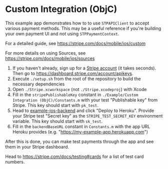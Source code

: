 # Custom Integration (ObjC)

This example app demonstrates how to to use `STPAPIClient` to accept various payment methods. This may be a useful reference if you're building your own payment UI and not using `STPPaymentContext`.

For a detailed guide, see https://stripe.com/docs/mobile/ios/custom

For more details on using Sources, see https://stripe.com/docs/mobile/ios/sources

1. If you haven't already, sign up for a [Stripe account](https://dashboard.stripe.com/register) (it takes seconds). Then go to https://dashboard.stripe.com/account/apikeys.
2. Execute `./setup.sh` from the root of the repository to build the necessary dependencies
3. Open `./Stripe.xcworkspace` (not `./Stripe.xcodeproj`) with Xcode
4. Fill in the `stripePublishableKey` constant in `./Example/Custom Integration (ObjC)/Constants.m` with your test "Publishable key" from Stripe. This key should start with `pk_test`.
5. Head to [example-ios-backend](https://github.com/stripe/example-ios-backend/tree/v14.0.0) and click "Deploy to Heroku". Provide your Stripe test "Secret key" as the `STRIPE_TEST_SECRET_KEY` environment variable. This key should start with `sk_test`.
6. Fill in the `backendBaseURL` constant in `Constants.m` with the app URL Heroku provides (e.g. "https://my-example-app.herokuapp.com")

After this is done, you can make test payments through the app and see them in your Stripe dashboard.

Head to https://stripe.com/docs/testing#cards for a list of test card numbers.
